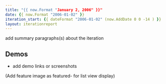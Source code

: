 ```yaml
---
title: "{{ now.Format "January 2, 2006" }}"
date: {{ now.Format "2006-01-02" }}
iteration_start: {{ dateFormat "2006-01-02" (now.AddDate 0 0 -14 ) }}
layout: iterationreport
---
```


add summary paragraphs(s) about the iteration

## Demos
* add demo links or screenshots

(Add feature image as featured- for list view display)






